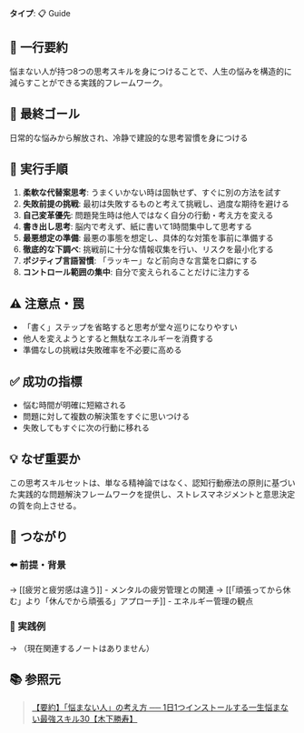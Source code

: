 **タイプ**: 📋 Guide

## 📝 一行要約
悩まない人が持つ8つの思考スキルを身につけることで、人生の悩みを構造的に減らすことができる実践的フレームワーク。

## 🎯 最終ゴール
日常的な悩みから解放され、冷静で建設的な思考習慣を身につける

## 🔧 実行手順
1. **柔軟な代替案思考**: うまくいかない時は固執せず、すぐに別の方法を試す
2. **失敗前提の挑戦**: 最初は失敗するものと考えて挑戦し、過度な期待を避ける
3. **自己変革優先**: 問題発生時は他人ではなく自分の行動・考え方を変える
4. **書き出し思考**: 脳内で考えず、紙に書いて1時間集中して思考する
5. **最悪想定の準備**: 最悪の事態を想定し、具体的な対策を事前に準備する
6. **徹底的な下調べ**: 挑戦前に十分な情報収集を行い、リスクを最小化する
7. **ポジティブ言語習慣**: 「ラッキー」など前向きな言葉を口癖にする
8. **コントロール範囲の集中**: 自分で変えられることだけに注力する

## ⚠️ 注意点・罠
- 「書く」ステップを省略すると思考が堂々巡りになりやすい
- 他人を変えようとすると無駄なエネルギーを消費する
- 準備なしの挑戦は失敗確率を不必要に高める

## ✅ 成功の指標
- 悩む時間が明確に短縮される
- 問題に対して複数の解決策をすぐに思いつける
- 失敗してもすぐに次の行動に移れる

## 💡 なぜ重要か
この思考スキルセットは、単なる精神論ではなく、認知行動療法の原則に基づいた実践的な問題解決フレームワークを提供し、ストレスマネジメントと意思決定の質を向上させる。

## 🔗 つながり
### ⬅️ 前提・背景
→ [[疲労と疲労感は違う]] - メンタルの疲労管理との関連
→ [[「頑張ってから休む」より「休んでから頑張る」アプローチ]] - エネルギー管理の観点

### 🎯 実践例
→ （現在関連するノートはありません）

## 📚 参照元
> [【要約】「悩まない人」の考え方 ── 1日1つインストールする一生悩まない最強スキル30【木下勝寿】](https://www.youtube.com/embed/D9riYHjz2bc)